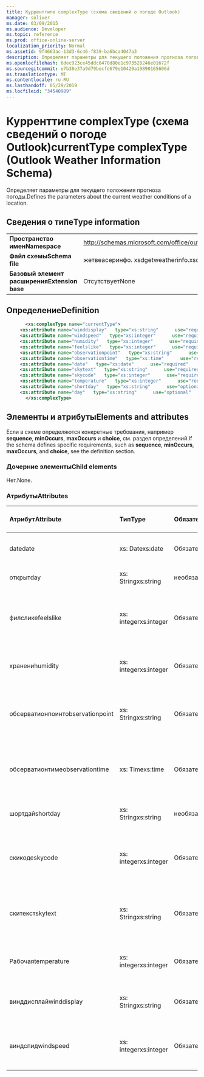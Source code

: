 ```yaml
---
title: Курренттипе complexType (схема сведений о погоде Outlook)
manager: soliver
ms.date: 03/09/2015
ms.audience: Developer
ms.topic: reference
ms.prod: office-online-server
localization_priority: Normal
ms.assetid: 9f4663ac-13d3-6c46-f839-ba6bca4047a3
description: Определяет параметры для текущего положения прогноза погоды.
ms.openlocfilehash: 6dec923ce45ddc6470d80e1c973528246e01672f
ms.sourcegitcommit: e7b38e37a9d79becfd679e10420a19890165606d
ms.translationtype: MT
ms.contentlocale: ru-RU
ms.lasthandoff: 05/29/2019
ms.locfileid: "34540989"
---
```

# <a name="currenttype-complextype-outlook-weather-information-schema"></a><span data-ttu-id="ec0c6-103">Курренттипе complexType (схема сведений о погоде Outlook)</span><span class="sxs-lookup"><span data-stu-id="ec0c6-103">currentType complexType (Outlook Weather Information Schema)</span></span>

<span data-ttu-id="ec0c6-104">Определяет параметры для текущего положения прогноза погоды.</span><span class="sxs-lookup"><span data-stu-id="ec0c6-104">Defines the parameters about the current weather conditions of a location.</span></span>
  
## <a name="type-information"></a><span data-ttu-id="ec0c6-105">Сведения о типе</span><span class="sxs-lookup"><span data-stu-id="ec0c6-105">Type information</span></span>

|||
|:-----|:-----|
|<span data-ttu-id="ec0c6-106">**Пространство имен**</span><span class="sxs-lookup"><span data-stu-id="ec0c6-106">**Namespace**</span></span> <br/> |http://schemas.microsoft.com/office/outlook/15/getweatherinfo.xsd  <br/> |
|<span data-ttu-id="ec0c6-107">**Файл схемы**</span><span class="sxs-lookup"><span data-stu-id="ec0c6-107">**Schema file**</span></span> <br/> |<span data-ttu-id="ec0c6-108">жетвеасеринфо. xsd</span><span class="sxs-lookup"><span data-stu-id="ec0c6-108">getweatherinfo.xsd</span></span>  <br/> |
|<span data-ttu-id="ec0c6-109">**Базовый элемент расширения**</span><span class="sxs-lookup"><span data-stu-id="ec0c6-109">**Extension base**</span></span> <br/> |<span data-ttu-id="ec0c6-110">Отсутствует</span><span class="sxs-lookup"><span data-stu-id="ec0c6-110">None</span></span>  <br/> |
   
## <a name="definition"></a><span data-ttu-id="ec0c6-111">Определение</span><span class="sxs-lookup"><span data-stu-id="ec0c6-111">Definition</span></span>

```XML
       <xs:complexType name="currentType">
     <xs:attribute name="winddisplay"   type="xs:string"      use="required"     />
     <xs:attribute name="windspeed"   type="xs:integer"      use="required"     />
     <xs:attribute name="humidity"   type="xs:integer"      use="required"     />
     <xs:attribute name="feelslike"   type="xs:integer"      use="required"     />
     <xs:attribute name="observationpoint"   type="xs:string"      use="required"     />
     <xs:attribute name="observationtime"   type="xs:time"      use="required"     />
     <xs:attribute name="date"   type="xs:date"      use="required"     />
     <xs:attribute name="skytext"   type="xs:string"      use="required"     />
     <xs:attribute name="skycode"   type="xs:integer"      use="required"     />
     <xs:attribute name="temperature"   type="xs:integer"      use="required"     />
     <xs:attribute name="shortday"   type="xs:string"      use="optional"     />
     <xs:attribute name="day"   type="xs:string"      use="optional"     />
       </xs:complexType>

```

## <a name="elements-and-attributes"></a><span data-ttu-id="ec0c6-112">Элементы и атрибуты</span><span class="sxs-lookup"><span data-stu-id="ec0c6-112">Elements and attributes</span></span>

<span data-ttu-id="ec0c6-113">Если в схеме определяются конкретные требования, например **sequence**, **minOccurs**, **maxOccurs** и **choice**, см. раздел определений.</span><span class="sxs-lookup"><span data-stu-id="ec0c6-113">If the schema defines specific requirements, such as **sequence**, **minOccurs**, **maxOccurs**, and **choice**, see the definition section.</span></span> 
  
### <a name="child-elements"></a><span data-ttu-id="ec0c6-114">Дочерние элементы</span><span class="sxs-lookup"><span data-stu-id="ec0c6-114">Child elements</span></span>

<span data-ttu-id="ec0c6-115">Нет.</span><span class="sxs-lookup"><span data-stu-id="ec0c6-115">None.</span></span>
  
### <a name="attributes"></a><span data-ttu-id="ec0c6-116">Атрибуты</span><span class="sxs-lookup"><span data-stu-id="ec0c6-116">Attributes</span></span>

|<span data-ttu-id="ec0c6-117">**Атрибут**</span><span class="sxs-lookup"><span data-stu-id="ec0c6-117">**Attribute**</span></span>|<span data-ttu-id="ec0c6-118">**Тип**</span><span class="sxs-lookup"><span data-stu-id="ec0c6-118">**Type**</span></span>|<span data-ttu-id="ec0c6-119">**Обязательный**</span><span class="sxs-lookup"><span data-stu-id="ec0c6-119">**Required**</span></span>|<span data-ttu-id="ec0c6-120">**Описание**</span><span class="sxs-lookup"><span data-stu-id="ec0c6-120">**Description**</span></span>|<span data-ttu-id="ec0c6-121">**Возможные значения**</span><span class="sxs-lookup"><span data-stu-id="ec0c6-121">**Possible values**</span></span>|
|:-----|:-----|:-----|:-----|:-----|
|<span data-ttu-id="ec0c6-122">date</span><span class="sxs-lookup"><span data-stu-id="ec0c6-122">date</span></span>  <br/> |<span data-ttu-id="ec0c6-123">xs: Date</span><span class="sxs-lookup"><span data-stu-id="ec0c6-123">xs:date</span></span>  <br/> |<span data-ttu-id="ec0c6-124">Обязательный</span><span class="sxs-lookup"><span data-stu-id="ec0c6-124">required</span></span>  <br/> |<span data-ttu-id="ec0c6-125">Указывает сегодняшнюю дату.</span><span class="sxs-lookup"><span data-stu-id="ec0c6-125">Specifies today's date.</span></span>  <br/> |<span data-ttu-id="ec0c6-126">Значение типа xs: Date</span><span class="sxs-lookup"><span data-stu-id="ec0c6-126">A value of the type xs:date</span></span>  <br/> |
|<span data-ttu-id="ec0c6-127">открыт</span><span class="sxs-lookup"><span data-stu-id="ec0c6-127">day</span></span>  <br/> |<span data-ttu-id="ec0c6-128">xs: String</span><span class="sxs-lookup"><span data-stu-id="ec0c6-128">xs:string</span></span>  <br/> |<span data-ttu-id="ec0c6-129">необязательный</span><span class="sxs-lookup"><span data-stu-id="ec0c6-129">optional</span></span>  <br/> |<span data-ttu-id="ec0c6-130">Указывает день для прогноза.</span><span class="sxs-lookup"><span data-stu-id="ec0c6-130">Specifies a day for the forecast.</span></span>  <br/> |<span data-ttu-id="ec0c6-131">Значение типа xs: String.</span><span class="sxs-lookup"><span data-stu-id="ec0c6-131">A value of the type xs:string</span></span>  <br/> |
|<span data-ttu-id="ec0c6-132">филслике</span><span class="sxs-lookup"><span data-stu-id="ec0c6-132">feelslike</span></span>  <br/> |<span data-ttu-id="ec0c6-133">xs: integer</span><span class="sxs-lookup"><span data-stu-id="ec0c6-133">xs:integer</span></span>  <br/> |<span data-ttu-id="ec0c6-134">Обязательный</span><span class="sxs-lookup"><span data-stu-id="ec0c6-134">required</span></span>  <br/> |<span data-ttu-id="ec0c6-135">Указывает температуру, с которой понравится Текущая погода.</span><span class="sxs-lookup"><span data-stu-id="ec0c6-135">Specifies the temperature of how the current weather feels like.</span></span>  <br/> |<span data-ttu-id="ec0c6-136">Значение типа xs: integer</span><span class="sxs-lookup"><span data-stu-id="ec0c6-136">A value of the type xs:integer</span></span>  <br/> |
|<span data-ttu-id="ec0c6-137">хранени</span><span class="sxs-lookup"><span data-stu-id="ec0c6-137">humidity</span></span>  <br/> |<span data-ttu-id="ec0c6-138">xs: integer</span><span class="sxs-lookup"><span data-stu-id="ec0c6-138">xs:integer</span></span>  <br/> |<span data-ttu-id="ec0c6-139">Обязательный</span><span class="sxs-lookup"><span data-stu-id="ec0c6-139">required</span></span>  <br/> |<span data-ttu-id="ec0c6-140">Задает текущее числовое значение влажности.</span><span class="sxs-lookup"><span data-stu-id="ec0c6-140">Specifies the current numerical humidity value.</span></span>  <br/> |<span data-ttu-id="ec0c6-141">Значение типа xs: integer</span><span class="sxs-lookup"><span data-stu-id="ec0c6-141">A value of the type xs:integer</span></span>  <br/> |
|<span data-ttu-id="ec0c6-142">обсерватионпоинт</span><span class="sxs-lookup"><span data-stu-id="ec0c6-142">observationpoint</span></span>  <br/> |<span data-ttu-id="ec0c6-143">xs: String</span><span class="sxs-lookup"><span data-stu-id="ec0c6-143">xs:string</span></span>  <br/> |<span data-ttu-id="ec0c6-144">Обязательный</span><span class="sxs-lookup"><span data-stu-id="ec0c6-144">required</span></span>  <br/> |<span data-ttu-id="ec0c6-145">Указывает, с каких сведений отражается текущая информация о погоде.</span><span class="sxs-lookup"><span data-stu-id="ec0c6-145">Specifies where the current weather information is observed from.</span></span>  <br/> |<span data-ttu-id="ec0c6-146">Значение типа xs: String.</span><span class="sxs-lookup"><span data-stu-id="ec0c6-146">A value of the type xs:string</span></span>  <br/> |
|<span data-ttu-id="ec0c6-147">обсерватионтиме</span><span class="sxs-lookup"><span data-stu-id="ec0c6-147">observationtime</span></span>  <br/> |<span data-ttu-id="ec0c6-148">xs: Time</span><span class="sxs-lookup"><span data-stu-id="ec0c6-148">xs:time</span></span>  <br/> |<span data-ttu-id="ec0c6-149">Обязательный</span><span class="sxs-lookup"><span data-stu-id="ec0c6-149">required</span></span>  <br/> |<span data-ttu-id="ec0c6-150">Указывает, когда отражается текущая информация о погоде.</span><span class="sxs-lookup"><span data-stu-id="ec0c6-150">Specifies when the current weather information is observed at.</span></span>  <br/> |<span data-ttu-id="ec0c6-151">Значение типа xs: Time</span><span class="sxs-lookup"><span data-stu-id="ec0c6-151">A value of the type xs:time</span></span>  <br/> |
|<span data-ttu-id="ec0c6-152">шортдай</span><span class="sxs-lookup"><span data-stu-id="ec0c6-152">shortday</span></span>  <br/> |<span data-ttu-id="ec0c6-153">xs: String</span><span class="sxs-lookup"><span data-stu-id="ec0c6-153">xs:string</span></span>  <br/> |<span data-ttu-id="ec0c6-154">необязательный</span><span class="sxs-lookup"><span data-stu-id="ec0c6-154">optional</span></span>  <br/> |<span data-ttu-id="ec0c6-155">Указывает день в сокращенной форме.</span><span class="sxs-lookup"><span data-stu-id="ec0c6-155">Specifies a day in abbreviated form.</span></span>  <br/> |<span data-ttu-id="ec0c6-156">Значение типа xs: String.</span><span class="sxs-lookup"><span data-stu-id="ec0c6-156">A value of the type xs:string</span></span>  <br/> |
|<span data-ttu-id="ec0c6-157">скикоде</span><span class="sxs-lookup"><span data-stu-id="ec0c6-157">skycode</span></span>  <br/> |<span data-ttu-id="ec0c6-158">xs: integer</span><span class="sxs-lookup"><span data-stu-id="ec0c6-158">xs:integer</span></span>  <br/> |<span data-ttu-id="ec0c6-159">Обязательный</span><span class="sxs-lookup"><span data-stu-id="ec0c6-159">required</span></span>  <br/> |<span data-ttu-id="ec0c6-160">Задает целочисленный код для текущих условий погоды.</span><span class="sxs-lookup"><span data-stu-id="ec0c6-160">Specifies an integer code for the current weather conditions.</span></span>  <br/> |<span data-ttu-id="ec0c6-161">Значение типа xs: integer</span><span class="sxs-lookup"><span data-stu-id="ec0c6-161">A value of the type xs:integer</span></span>  <br/> |
|<span data-ttu-id="ec0c6-162">скитекст</span><span class="sxs-lookup"><span data-stu-id="ec0c6-162">skytext</span></span>  <br/> |<span data-ttu-id="ec0c6-163">xs: String</span><span class="sxs-lookup"><span data-stu-id="ec0c6-163">xs:string</span></span>  <br/> |<span data-ttu-id="ec0c6-164">Обязательный</span><span class="sxs-lookup"><span data-stu-id="ec0c6-164">required</span></span>  <br/> |<span data-ttu-id="ec0c6-165">Указывает одно на два слова, описывающих текущие условия погоды.</span><span class="sxs-lookup"><span data-stu-id="ec0c6-165">Specifies one to two words describing current weather conditions.</span></span>  <br/> |<span data-ttu-id="ec0c6-166">Значение типа xs: String.</span><span class="sxs-lookup"><span data-stu-id="ec0c6-166">A value of the type xs:string</span></span>  <br/> |
|<span data-ttu-id="ec0c6-167">Рабочая</span><span class="sxs-lookup"><span data-stu-id="ec0c6-167">temperature</span></span>  <br/> |<span data-ttu-id="ec0c6-168">xs: integer</span><span class="sxs-lookup"><span data-stu-id="ec0c6-168">xs:integer</span></span>  <br/> |<span data-ttu-id="ec0c6-169">Обязательный</span><span class="sxs-lookup"><span data-stu-id="ec0c6-169">required</span></span>  <br/> |<span data-ttu-id="ec0c6-170">Задает текущую температуру расположения.</span><span class="sxs-lookup"><span data-stu-id="ec0c6-170">Specifies the current temperature of the location.</span></span>  <br/> |<span data-ttu-id="ec0c6-171">Значение типа xs: integer</span><span class="sxs-lookup"><span data-stu-id="ec0c6-171">A value of the type xs:integer</span></span>  <br/> |
|<span data-ttu-id="ec0c6-172">винддисплай</span><span class="sxs-lookup"><span data-stu-id="ec0c6-172">winddisplay</span></span>  <br/> |<span data-ttu-id="ec0c6-173">xs: String</span><span class="sxs-lookup"><span data-stu-id="ec0c6-173">xs:string</span></span>  <br/> |<span data-ttu-id="ec0c6-174">Обязательный</span><span class="sxs-lookup"><span data-stu-id="ec0c6-174">required</span></span>  <br/> |<span data-ttu-id="ec0c6-175">Строка, описывающая текущие условия обмотки.</span><span class="sxs-lookup"><span data-stu-id="ec0c6-175">A string that describes the current wind conditions.</span></span>  <br/> |<span data-ttu-id="ec0c6-176">Значение типа xs: String.</span><span class="sxs-lookup"><span data-stu-id="ec0c6-176">A value of the type xs:string</span></span>  <br/> |
|<span data-ttu-id="ec0c6-177">виндспид</span><span class="sxs-lookup"><span data-stu-id="ec0c6-177">windspeed</span></span>  <br/> |<span data-ttu-id="ec0c6-178">xs: integer</span><span class="sxs-lookup"><span data-stu-id="ec0c6-178">xs:integer</span></span>  <br/> |<span data-ttu-id="ec0c6-179">Обязательный</span><span class="sxs-lookup"><span data-stu-id="ec0c6-179">required</span></span>  <br/> |<span data-ttu-id="ec0c6-180">Задает текущее числовое значение скорости обмотки.</span><span class="sxs-lookup"><span data-stu-id="ec0c6-180">Specifies the current numerical wind speed value.</span></span>  <br/> |<span data-ttu-id="ec0c6-181">Значение типа xs: integer</span><span class="sxs-lookup"><span data-stu-id="ec0c6-181">A value of the type xs:integer</span></span>  <br/> |
   

